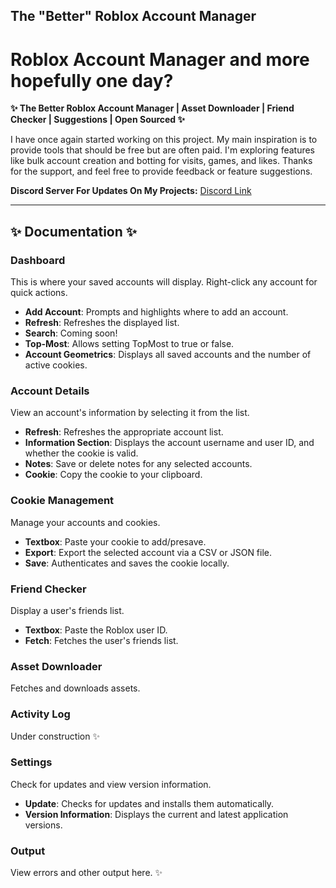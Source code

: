 ## The "Better" Roblox Account Manager
# Roblox Account Manager and more hopefully one day? 

**✨ The Better Roblox Account Manager | Asset Downloader | Friend Checker | Suggestions | Open Sourced ✨**

I have once again started working on this project. My main inspiration is to provide tools that should be free but are often paid. I'm exploring features like bulk account creation and botting for visits, games, and likes. Thanks for the support, and feel free to provide feedback or feature suggestions.

**Discord Server For Updates On My Projects:** [Discord Link](https://discord.gg/faJRE4pAAE)

---

## ✨ Documentation ✨

### Dashboard
This is where your saved accounts will display. Right-click any account for quick actions.
- **Add Account**: Prompts and highlights where to add an account.
- **Refresh**: Refreshes the displayed list.
- **Search**: Coming soon!
- **Top-Most**: Allows setting TopMost to true or false.
- **Account Geometrics**: Displays all saved accounts and the number of active cookies.

### Account Details
View an account's information by selecting it from the list.
- **Refresh**: Refreshes the appropriate account list.
- **Information Section**: Displays the account username and user ID, and whether the cookie is valid.
- **Notes**: Save or delete notes for any selected accounts.
- **Cookie**: Copy the cookie to your clipboard.

### Cookie Management
Manage your accounts and cookies.
- **Textbox**: Paste your cookie to add/presave.
- **Export**: Export the selected account via a CSV or JSON file.
- **Save**: Authenticates and saves the cookie locally.

### Friend Checker
Display a user's friends list.
- **Textbox**: Paste the Roblox user ID.
- **Fetch**: Fetches the user's friends list.

### Asset Downloader
Fetches and downloads assets.

### Activity Log
Under construction ✨

### Settings
Check for updates and view version information.
- **Update**: Checks for updates and installs them automatically.
- **Version Information**: Displays the current and latest application versions.

### Output
View errors and other output here. ✨
